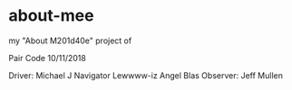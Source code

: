 # about-mee
my "About M201d40e" project of 

Pair Code 10/11/2018

Driver: Michael J
Navigator Lewwww-iz Angel Blas
Observer: Jeff Mullen